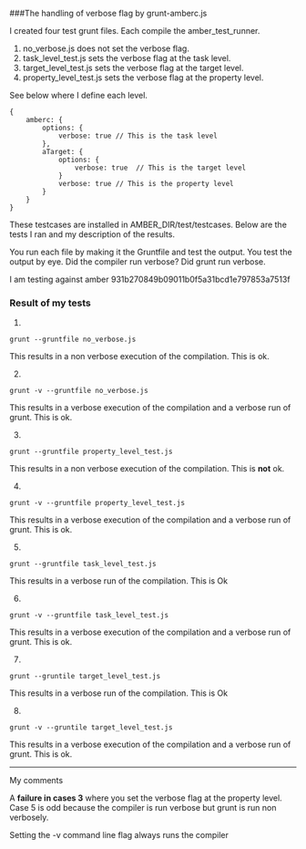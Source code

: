 ###The handling of verbose flag by grunt-amberc.js

I created four test grunt files. Each compile the amber_test_runner. 

1. no_verbose.js does not set the verbose flag.
2. task_level_test.js sets the verbose flag at the task level. 
3. target_level_test.js sets the verbose flag at the target level.
4. property_level_test.js sets the verbose flag at the property level.

See below where I define each level.

    {
		amberc: {
			options: {
				verbose: true // This is the task level
			},
			aTarget: {
				options: {
					verbose: true  // This is the target level
				}
				verbose: true // This is the property level
			}
		}
    }


These testcases are installed in AMBER_DIR/test/testcases. Below are the tests I ran and my description of the results.

You run each file by making it the Gruntfile and test the output. You test the output by eye. Did the compiler run verbose? Did grunt run verbose.

I am testing against amber 931b270849b09011b0f5a31bcd1e797853a7513f

### Result of my tests

1.

    grunt --gruntfile no_verbose.js
This results in a non verbose execution of the compilation. This is ok.

2.

    grunt -v --gruntfile no_verbose.js
This results in a verbose execution of the compilation and a verbose run of grunt. This is ok.

3.

    grunt --gruntfile property_level_test.js
This results in a non verbose execution of the compilation. This is **not** ok.

4.

    grunt -v --gruntfile property_level_test.js
This results in a verbose execution of the compilation and a verbose run of grunt. This is ok.

5.

    grunt --gruntfile task_level_test.js
This results in a verbose run of the compilation. This is Ok

6.

    grunt -v --gruntfile task_level_test.js
This results in a verbose execution of the compilation and a verbose run of grunt. This is ok.

7.

    grunt --gruntile target_level_test.js
This results in a verbose run of the compilation. This is Ok

8.

    grunt -v --gruntile target_level_test.js
This results in a verbose execution of the compilation and a verbose run of grunt. This is ok.
   
---
My comments

A **failure in cases 3** where you set the verbose flag at the property level. Case 5 is odd because the compiler is run verbose but grunt is run non verbosely.

Setting the -v command line flag always runs the compiler